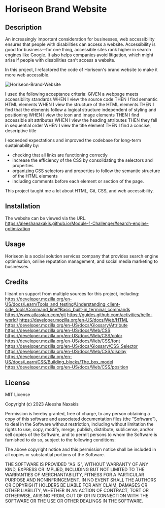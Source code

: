 # Horiseon Brand Website

## Description
An increasingly important consideration for businesses, web accessibility ensures that people with disabilities can access a website. Accessibility is good for business—for one thing, accessible sites rank higher in search engines like Google. It also helps companies avoid litigation, which might arise if people with disabilities can't access a website.

In this project, I refactored the code of Horiseon's brand website to make it more web accessible.

![Horiseon-Brand-Website](https://github.com/aleeshanaxakis/Module-1-Challenge/assets/142005319/ebd16a60-c79e-4d36-ac19-55f96fd069cb)

I used the following acceptance criteria:
GIVEN a webpage meets accessibility standards
WHEN I view the source code
THEN I find semantic HTML elements
WHEN I view the structure of the HTML elements
THEN I find that the elements follow a logical structure independent of styling and positioning
WHEN I view the icon and image elements
THEN I find accessible alt attributes
WHEN I view the heading attributes
THEN they fall in sequential order
WHEN I view the title element
THEN I find a concise, descriptive title

I exceeded expectations and improved the codebase for long-term sustainability by:
- checking that all links are functioning correctly
- increase the efficiency of the CSS by consolidating the selectors and properties
- organizing CSS selectors and properties to follow the semantic structure of the HTML elements
- including comments before each element or section of the page.

This project taught me a lot about HTML, Git, CSS, and web accessibility. 

## Installation
The website can be viewed via the URL.
https://aleeshanaxakis.github.io/Module-1-Challenge/#search-engine-optimization 

## Usage
Horiseon is a social solution services company that provides search engine optimisation, online reputation management, and social media marketing to businesses.

## Credits
I leant on support from multiple sources for this project, including:
https://developer.mozilla.org/en-US/docs/Learn/Tools_and_testing/Understanding_client-side_tools/Command_line#Basic_built-in_terminal_commands
https://www.atlassian.com/git
https://guides.github.com/activities/hello-world/
https://developer.mozilla.org/en-US/docs/Web/HTML
https://developer.mozilla.org/en-US/docs/Glossary/Attribute
https://developer.mozilla.org/en-US/docs/Web/CSS
https://developer.mozilla.org/en-US/docs/Web/CSS/color
https://developer.mozilla.org/en-US/docs/Web/CSS/font
https://developer.mozilla.org/en-US/docs/Glossary/CSS_Selector
https://developer.mozilla.org/en-US/docs/Web/CSS/display
https://developer.mozilla.org/en-US/docs/Learn/CSS/Building_blocks/The_box_model
https://developer.mozilla.org/en-US/docs/Web/CSS/position

## License
MIT License

Copyright (c) 2023 Aleesha Naxakis

Permission is hereby granted, free of charge, to any person obtaining a copy
of this software and associated documentation files (the "Software"), to deal
in the Software without restriction, including without limitation the rights
to use, copy, modify, merge, publish, distribute, sublicense, and/or sell
copies of the Software, and to permit persons to whom the Software is
furnished to do so, subject to the following conditions:

The above copyright notice and this permission notice shall be included in all
copies or substantial portions of the Software.

THE SOFTWARE IS PROVIDED "AS IS", WITHOUT WARRANTY OF ANY KIND, EXPRESS OR
IMPLIED, INCLUDING BUT NOT LIMITED TO THE WARRANTIES OF MERCHANTABILITY,
FITNESS FOR A PARTICULAR PURPOSE AND NONINFRINGEMENT. IN NO EVENT SHALL THE
AUTHORS OR COPYRIGHT HOLDERS BE LIABLE FOR ANY CLAIM, DAMAGES OR OTHER
LIABILITY, WHETHER IN AN ACTION OF CONTRACT, TORT OR OTHERWISE, ARISING FROM,
OUT OF OR IN CONNECTION WITH THE SOFTWARE OR THE USE OR OTHER DEALINGS IN THE
SOFTWARE.

